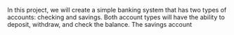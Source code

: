 
In this project, we will create a simple banking system that has two types of accounts: checking and savings. Both account types will have the ability to deposit, withdraw, and check the balance. The savings account
